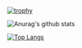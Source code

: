 

[![trophy](https://github-profile-trophy.vercel.app/?username=sidaratkhaobang&theme=onedark)](https://github.com/ryo-ma/github-profile-trophy)


![Anurag's github stats](https://github-readme-stats.vercel.app/api?username=sidaratkhaobang&count_private=true&show_icons=true&theme=radical)




[![Top Langs](https://github-readme-stats.vercel.app/api/top-langs/?username=sidaratkhaobang&layout=compact)](https://github.com/anuraghazra/github-readme-stats)




<!--
**sidaratkhaobang/sidaratkhaobang** is a ✨ _special_ ✨ repository because its `README.md` (this file) appears on your GitHub profile.

Here are some ideas to get you started:

- 🔭 I’m currently working on ...
- 🌱 I’m currently learning ...
- 👯 I’m looking to collaborate on ...
- 🤔 I’m looking for help with ...
- 💬 Ask me about ...
- 📫 How to reach me: ...
- 😄 Pronouns: ...
- ⚡ Fun fact: ...
-->
